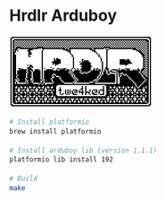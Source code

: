 # Hrdlr Arduboy

![](/banner.png)

``` sh
# Install platformio
brew install platformio

# Install arduboy lib (version 1.1.1)
platformio lib install 192

# Build
make
```
